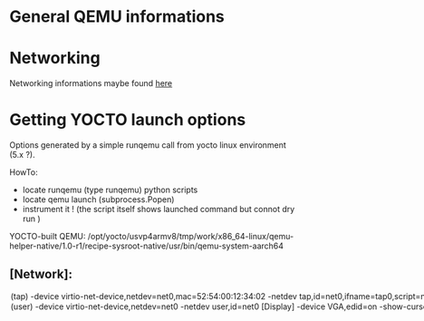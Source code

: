 # General QEMU informations

# Networking

Networking informations maybe found [here](https://wiki.qemu.org/Documentation/Networking)

# Getting YOCTO launch options
Options generated by a simple runqemu call from yocto linux environment (5.x ?).

HowTo:
 - locate runqemu (type runqemu) python scripts
 - locate qemu launch (subprocess.Popen)
 - instrument it ! (the script itself shows launched command but connot dry run )

YOCTO-built QEMU:
/opt/yocto/usvp4armv8/tmp/work/x86_64-linux/qemu-helper-native/1.0-r1/recipe-sysroot-native/usr/bin/qemu-system-aarch64

## [Network]:
 <option 1> (tap)
-device virtio-net-device,netdev=net0,mac=52:54:00:12:34:02
-netdev tap,id=net0,ifname=tap0,script=no,downscript=no
(kernel) -append ip=192.168.7.2::192.168.7.1:255.255.255.0

root $ ip tuntap add dev tap0 mode tap user ylhuillier

 <option 2> (user)
-device virtio-net-device,netdev=net0
-netdev user,id=net0

## [Display]
-device VGA,edid=on
-show-cursor
-serial mon:vc
-serial null

## [USB]
-device qemu-xhci
-device usb-tablet
-device usb-kbd

## [RNG]
-object rng-random,filename=/dev/urandom,id=rng0
-device virtio-rng-pci,rng=rng0

## [Hardware]
-machine virt
-cpu cortex-a57

## [NoDisplay]
-nographic

## [Memory]
-m 256
(kernel) -append mem=256M

## [Drive]:
-drive id=disk0,file=/opt/yocto/usvp4armv8/tmp/deploy/images/qemuarm64/core-image-full-cmdline-qemuarm64-20201105123308.rootfs.ext4,if=none,format=raw
-device virtio-blk-device,drive=disk0
(kernel) -append root=/dev/vda rw


## [NoRaid]
(kernel) -append raid=noautodetect 

## [Kernel]
-kernel /opt/yocto/usvp4armv8/tmp/deploy/images/qemuarm64/Image
-append console=ttyAMA0


# Samples
Kernel options (cmdline arguments to appear in -append)

## Simple Text Boot

/opt/yocto/usvp4armv8/tmp/work/x86_64-linux/qemu-helper-native/1.0-r1/recipe-sysroot-native/usr/bin/qemu-system-aarch64 -machine virt -cpu cortex-a57 -nographic -m 256 -drive id=disk0,file=/opt/yocto/usvp4armv8/tmp/deploy/images/qemuarm64/core-image-full-cmdline-qemuarm64-20201105123308.rootfs.ext4,if=none,format=raw -device virtio-blk-device,drive=disk0 -kernel /opt/yocto/usvp4armv8/tmp/deploy/images/qemuarm64/Image -append "raid=noautodetect root=/dev/vda rw mem=256M console=ttyAMA0"

## Simple Text Boot with user network and RNG

/opt/yocto/usvp4armv8/tmp/work/x86_64-linux/qemu-helper-native/1.0-r1/recipe-sysroot-native/usr/bin/qemu-system-aarch64 -machine virt -cpu cortex-a57 -nographic -m 256 -drive id=disk0,file=/home/ylhuillier/Documents/unisim/arm64vp/build/rootfs.ext4,if=none,format=raw -device virtio-blk-device,drive=disk0 -kernel /opt/yocto/usvp4armv8/tmp/deploy/images/qemuarm64/Image -object rng-random,filename=/dev/urandom,id=rng0 -device virtio-rng-pci,rng=rng0 -device virtio-net-device,netdev=net0 -netdev user,id=net0 -append "raid=noautodetect root=/dev/vda rw mem=256M console=ttyAMA0 ip=192.168.7.2::192.168.7.1:255.255.255.0"

